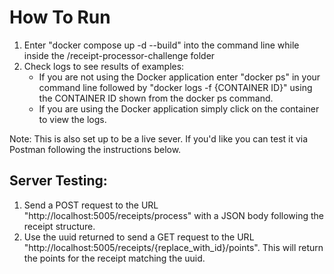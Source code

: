 # How To Run

1. Enter "docker compose up -d --build" into the command line while inside the /receipt-processor-challenge folder
2. Check logs to see results of examples:
    - If you are not using the Docker application enter "docker ps" in your command line followed by "docker logs -f {CONTAINER ID}" using the CONTAINER ID shown from the docker ps command.
    - If you are using the Docker application simply click on the container to view the logs.


Note: This is also set up to be a live sever. If you'd like you can test it via Postman following the instructions below.

## Server Testing:

1. Send a POST request to the URL "http://localhost:5005/receipts/process" with a JSON body following the receipt structure.
2. Use the uuid returned to send a GET request to the URL "http://localhost:5005/receipts/{replace_with_id}/points". This will return the points for the receipt matching the uuid.

